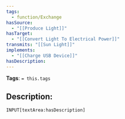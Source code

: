 ```yaml
---
tags:
  - function/Exchange
hasSource:
  - "[[Produce Light]]"
hasTarget:
  - "[[Convert Light To Electrical Power]]"
transmits: "[[Sun Light]]"
implements:
  - "[[Charge USB Device]]"
hasDescription: 
---
```

**Tags**: `= this.tags`
## Description:
`INPUT[textArea:hasDescription]`
